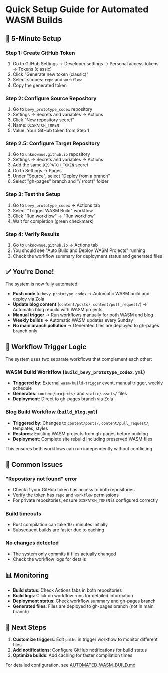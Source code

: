 # Quick Setup Guide for Automated WASM Builds

## 🚀 5-Minute Setup

### Step 1: Create GitHub Token
1. Go to GitHub Settings → Developer settings → Personal access tokens → Tokens (classic)
2. Click "Generate new token (classic)"
3. Select scopes: `repo` and `workflow`
4. Copy the generated token

### Step 2: Configure Source Repository
1. Go to `bevy_prototype_codex` repository
2. Settings → Secrets and variables → Actions
3. Click "New repository secret"
4. Name: `DISPATCH_TOKEN`
5. Value: Your GitHub token from Step 1

### Step 2.5: Configure Target Repository  
1. Go to `unknownue.github.io` repository
2. Settings → Secrets and variables → Actions
3. Add the same `DISPATCH_TOKEN` secret
4. Go to Settings → Pages
5. Under "Source", select "Deploy from a branch"
6. Select "gh-pages" branch and "/ (root)" folder

### Step 3: Test the Setup
1. Go to `bevy_prototype_codex` → Actions tab
2. Select "Trigger WASM Build" workflow
3. Click "Run workflow" → "Run workflow"
4. Wait for completion (green checkmark)

### Step 4: Verify Results
1. Go to `unknownue.github.io` → Actions tab
2. You should see "Auto Build and Deploy WASM Projects" running
3. Check the workflow summary for deployment status and generated files

## ✅ You're Done!

The system is now fully automated:

- **Push code** to `bevy_prototype_codex` → Automatic WASM build and deploy via Zola
- **Update blog content** (`content/posts/`, `content/pull_request/`) → Automatic blog rebuild with WASM projects
- **Manual trigger** → Run workflows manually for both WASM and blog
- **Weekly builds** → Automatic WASM updates every Sunday
- **No main branch pollution** → Generated files are deployed to gh-pages branch only

## 🔄 Workflow Trigger Logic

The system uses two separate workflows that complement each other:

### WASM Build Workflow (`build_bevy_prototype_codex.yml`)
- **Triggered by**: External `wasm-build-trigger` event, manual trigger, weekly schedule
- **Generates**: `content/projects/` and `static/assets/` files 
- **Deployment**: Direct to gh-pages branch via Zola

### Blog Build Workflow (`build_blog.yml`)  
- **Triggered by**: Changes to `content/posts/`, `content/pull_request/`, templates, styles
- **Restores**: Existing WASM projects from gh-pages before building
- **Deployment**: Complete site rebuild including preserved WASM files

This ensures both workflows can run independently without conflicting.

## 🔧 Common Issues

### "Repository not found" error
- Check if your GitHub token has access to both repositories
- Verify the token has `repo` and `workflow` permissions
- For private repositories, ensure `DISPATCH_TOKEN` is configured correctly

### Build timeouts
- Rust compilation can take 10+ minutes initially
- Subsequent builds are faster due to caching

### No changes detected
- The system only commits if files actually changed
- Check the workflow logs for details

## 📊 Monitoring

- **Build status**: Check Actions tabs in both repositories
- **Build logs**: Click on workflow runs for detailed information
- **Deployment status**: Check workflow summary and gh-pages branch
- **Generated files**: Files are deployed to gh-pages branch (not in main branch)

## 🎯 Next Steps

1. **Customize triggers**: Edit `paths` in trigger workflow to monitor different files
2. **Add notifications**: Configure GitHub notifications for build status
3. **Optimize builds**: Add caching for faster compilation times

For detailed configuration, see [AUTOMATED_WASM_BUILD.md](./AUTOMATED_WASM_BUILD.md) 